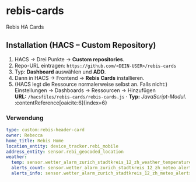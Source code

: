 # rebis-cards
Rebis HA Cards

## Installation (HACS – Custom Repository)
1. HACS → Drei Punkte → **Custom repositories**.
2. Repo-URL eintragen: `https://github.com/<DEIN-USER>/rebis-cards`
3. Typ: **Dashboard** auswählen und **ADD**.  
4. Dann in HACS → Frontend → **Rebis Cards** installieren.
5. (HACS legt die Ressource normalerweise selbst an. Falls nicht:)
   Einstellungen → Dashboards → Ressourcen → Hinzufügen  
   **URL:** `/hacsfiles/rebis-cards/rebis-cards.js` · **Typ:** *JavaScript-Modul*. :contentReference[oaicite:6]{index=6}

### Verwendung
```yaml
type: custom:rebis-header-card
owner: Rebecca
home_title: Rebis Home
location_entity: device_tracker.rebi_mobile
address_entity: sensor.rebi_geocoded_location
weather:
  temp: sensor.wetter_alarm_zurich_stadtkreis_12_zh_weather_temperature
  alerts_count: sensor.wetter_alarm_zurich_stadtkreis_12_zh_meteo_alerts_alarm_count
  alerts_info: sensor.wetter_alarm_zurich_stadtkreis_12_zh_meteo_alerts_info
